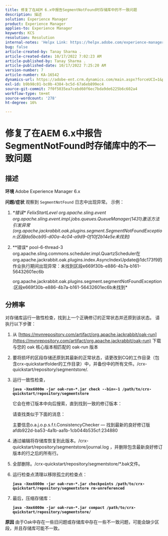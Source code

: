 ```yaml
---
title: 修复了在AEM 6.x中报告SegmentNotFound时存储库中的不一致问题
description: 描述
solution: Experience Manager
product: Experience Manager
applies-to: Experience Manager
keywords: KCS
resolution: Resolution
internal-notes: 'Helpx Link: https://helpx.adobe.com/experience-manager/kb/fix-inconsistencies-in-the-repository-when-segmentnotfound-issue.html'
bug: false
article-created-by: Tanay Sharma .
article-created-date: 10/17/2022 7:02:23 AM
article-published-by: Tanay Sharma .
article-published-date: 10/17/2022 7:25:20 AM
version-number: 7
article-number: KA-16542
dynamics-url: https://adobe-ent.crm.dynamics.com/main.aspx?forceUCI=1&pagetype=entityrecord&etn=knowledgearticle&id=fd6f3fa4-e94d-ed11-bba2-0022480868ff
exl-id: b9b98c01-bc0b-4384-bc5d-67a6eb899ec4
source-git-commit: 7f0f5035ea7cebd60f6ec7bda9de6225b6c602a4
workflow-type: tm+mt
source-wordcount: '278'
ht-degree: 16%

---
```


# 修复了在AEM 6.x中报告SegmentNotFound时存储库中的不一致问题

## 描述

<b>环境</b>
Adobe Experience Manager 6.x


<b>问题/症状</b>
观察到 `SegmentNotFound` 日志中出现异常。 示例：

1. *\*错误\* FelixStartLevel org.apache.sling.event org.apache.sling.event.impl.jobs.queues.QueueManager(1431)激活方法引发异常(org.apache.jackrabbit.oak.plugins.segment.SegmentNotFoundException:区段da5bcb95-d00a-4c04-a9d9-0f10f2b14e5e未找到)*
2. *\*错误\* pool-6-thread-3 org.apache.sling.commons.scheduler.impl.QuartzScheduler在org.apache.jackrabbit.oak.plugins.index.AsyncIndexUpdate@1dc173f9的作业执行期间出现异常：未找到区段e669f30b-e886-4b7a-b161-56432601ec6b

   org.apache.jackrabbit.oak.plugins.segment.segmentNotFoundException:区段e669f30b-e886-4b7a-b161-56432601ec6b未找到*



## 分辨率


对存储库运行一致性检查，找到上一个正确修订的正常状态并还原到该状态。 请执行以下步骤：

1. 从 [https://mvnrepository.com/artifact/org.apache.jackrabbit/oak-run](https://mvnrepository.com/artifact/org.apache.jackrabbit/oak-run) 下载与您的 oak 核心版本相匹配的 oak-run 版本
2. 要将损坏的区段存储还原到其最新的正常状态，请更改到CQ的工作目录（包含crx-quickstartfolder的工作目录）中，并备份中的所有文件。/crx-quickstart/repository/segmentstore/.
3. 运行一致性检查，

   <b>`java -Xmx6000m -jar oak-run-*.jar check --bin=-1 /path/to/crx-quickstart/repository/segmentstore`</b>



   它会在修订版本中向后搜索，直到找到一致的修订版本：



   请查找类似于下面的消息：

   主要信息o.a.j.o.p.s.f.t.ConsistencyChecker — 找到最新的良好修订版afdb922d-ba53-4a1b-aa1b-1cb044b535cf:234880


4. 通过编辑将存储库恢复到此版本。/crx-quickstart/repository/segmentstore/journal.log ，并删除包含最新良好修订版本的行之后的所有行。
5. 全部删除。/crx-quickstart/repository/segmentstore/\*.bak文件。
6. 运行检查点清理以移除孤立的检查点：

   <b>`java -Xmx6000m -jar oak-run-*.jar checkpoints /path/to/crx-quickstart/repository/segmentstore rm-unreferenced`</b>


7. 最后，压缩存储库：

   <b>`java -Xmx6000m -jar oak-run-*.jar compact /path/to/crx-quickstart/repository/segmentstore/`</b>



<b>原因</b>
由于Oak中存在一些旧问题或存储库中存在一些不一致问题，可能会缺少区段，并且存储库可能不一致。
